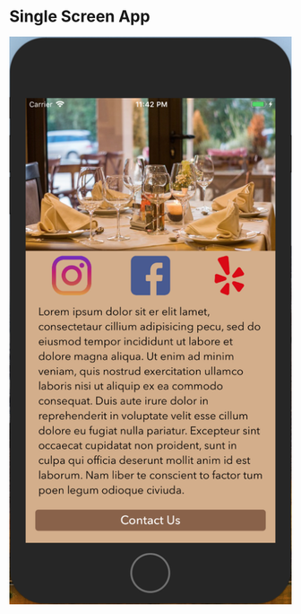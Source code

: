 # Single Screen App

![Alt text](https://github.com/sujanth21/ios-projects/blob/master/Project%201%20-%20Single%20Screen%20App/Screenshots/Single%20Screen%20App.png?raw=true?raw=true "Project 1 - Single Screen App")
